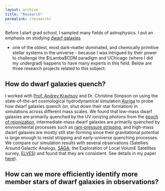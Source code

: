 ```yaml
---
layout: archive
title: "Research"
permalink: /research/
---
```


Before I start grad school, I sampled many fields of astrophysics. I put an emphasis on studying
<a href="https://esahubble.org/wordbank/dwarf-galaxy/#:~:text=Dwarf%20galaxies%20are%20small%20galaxies,Way%20or%20the%20Andromeda%20Galaxy.">dwarf galaxies</a> 
- one of the oldest, most dark-matter dominated, and chemically primitive stellar systems in the universe - because I was intrigued by their power to challenge
the $\Lamba$CDM paradigm and UChicago (where I did my undergrad) happens to have many experts in this field. Below are three research projects related to this subject:

How do dwarf galaxies quench?
---

I worked with <a href="https://astro.uchicago.edu/~andrey/">Prof. Andrey Kravtsov</a> and Dr. Christine Simpson on using the state-of-the-art cosmological hydrodynamical
simulation <a href="https://wwwmpa.mpa-garching.mpg.de/auriga/Auriga ">Auriga</a> to probe how dwarf galaxies quench (or, shut down their star formation) in simulations
across different mass scales. We found that low-mass dwarf galaxies are primarily quenched by the UV ionizing photons from the 
<a href="https://www.nsf.gov/news/special_reports/astronomy/epoch_reionization.pdf">epoch of reionization</a>, intermediate-mass dwarf galaxies are primarily 
quenched by environmental processes such as <a href="https://en.wikipedia.org/wiki/Ram_pressure">ram-pressure stripping</a>, and high-mass dwarf galaxies 
are mostly still star-forming since their gravitational potential is large enough to resist stripping and early-universe quenching processes. We compare our simulation
results with several observations (Satellies Around Galactic Analogs, <a href="https://sagasurvey.org/">SAGA</a>; 
the Exploration of Local VolumE Satellites survey, <a href="https://arxiv.org/abs/2203.00014">ELVES</a>) and found that they are consistent. 
See details in my paper <a href="https://arxiv.org/abs/2208.13805">here</a>). 

How can we more efficiently identify more member stars of dwarf galaxies in observations?
---

















